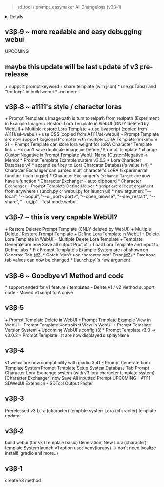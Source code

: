 > sd_tool / prompt_easymaker All Changelogs (v3β-1)

<details><br />+ Feature Addition <br />* Modify 
Already Feature <br />- Delete Feature <br/>= NO Update Upcoming</details>

## v3β-9 ~ more readable and easy debugging webui
 UPCOMING <br />

maybe this update will be last update of v3 pre-release
---

\+ support prompt keyword
\+ share template (with json)
\* use gr.Tabs() and "for loop" in build webui
\* and more..

## v3β-8 ~ a1111's style / character loras
\+ Prompt Template's Image path is turn to relpath from realpath (Experiment in Example Image)
\+ Restore Lora Template in WebUI (ONLY deleted by WebUI)
\+ Multiple restore Lora Template
\+ use javascript (copied from A1111/sd-webui)
\+ use CSS (copied from A1111/sd-webui)
\+ Prompt Template are now support Regional Prompter with multiple LoRA Template (maximum 2)
\+ Prompt Template can store lora weight for LoRA Character Template link
\+ Fix can't save duplicate image on Define / Prompt Template
\* change CustomNegative in Prompt Template WebUI Name (CustomNegative -> Memo)
\* Prompt Template Example system v3.0.3
\* Lora Character Database v4
\* append self key to Lora Charcater Database's value (v4) 
\* Character Exchanger can parsed multi character's LoRA (Experimental function / can toggle)
\* Character Exchanger's `Exchange Target` are now have a function
\* Character Exchanger - auto clipboard
\* Character Exchanger - Prompt Template Define Helper
\* script are accept argument from anywhere (launch.py or webui.py for launch ui)
\* new argument  "--local", "--loopui", "--ui_port \<port\>", "--open_browse", "--dev_restart", "--share", "--ui_ip"
\- Test mode webui

## v3β-7 ~ this is very capable WebUI?
\+ Restore Deleted Prompt Template (ONLY deleted by WebUI)
\+ Multiple Delete / Restore Prompt Template 
\+ Define Lora Template in WebUI
\+ Delete Lora Template in WebUI
\+ Multiple Delete Lora Template
\+ Template Generate are now Save all output Prompt
\+ Load Lora Template and input to Define tabs
\* Fix Prompt Template's Example System are not shown on Generate Tab [(#7)](https://github.com/luna724/luna_py/issues/7)
\* Catch "don't use character lora" Error [(#7)](https://github.com/luna724/luna_py/issues/7)
\* Database tab values can now be changed
\* [launch.py]'s new argument

## v3β-6 ~ Goodbye v1 Method and code
\* support ended for v1 feature / templates
\- Delete v1 / v2 Method support code
\- Moved v1 script to Archive

## v3β-5
\+ Prompt Template Delete in WebUI
\+ Prompt Template Example View in WebUI
\+ Prompt Template ControlNet View in WebUI 
\+ Prompt Template Version System
\+ Upcoming WebUI's config (β)
\* Prompt Template v3.0 -> v3.0.2
\* Prompt Template list are now displayed displayName

## v3β-4
v1 webui are now compatibility with gradio 3.41.2
Prompt Generate from Template System
Prompt Template Setup System
Database Tab
Prompt Character Lora Exchange system (with v3 lora character template system)
[Character Exchanger] now Save All inputted Prompt 
UPCOMING - A1111 SDWebUI Extension - SDTool Output Paster 

## v3β-3
Prereleased v3 Lora (character) template system
Lora (character) template updater

## v3β-2
build webui (for v3 (Template basic) Generation)
New Lora (character) template System
launch v1 option
used venv(lunapy) -> don't need localize install! (gradio and more..)

## v3β-1
create v3 method